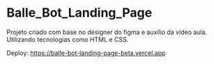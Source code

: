 # Balle_Bot_Landing_Page
Projeto criado com base no designer do figma e auxílio da vídeo aula. Utilizando tecnologias como HTML e CSS.

Deploy: https://balle-bot-landing-page-beta.vercel.app
